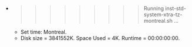* >>>>>>>>> Running inst-std-system-xtra-tz-montreal.sh ...
  * Set time: Montreal.
  * Disk size = 3841552K. Space Used = 4K. Runtime = 00:00:00:00.
